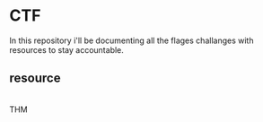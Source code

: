 # CTF
In this repository i'll be documenting all the flages challanges with resources to stay accountable.

<h2>resource </h2><br>
THM
